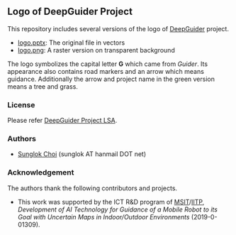 ## Logo of DeepGuider Project
This repository includes several versions of the logo of [DeepGuider](https://github.com/deepguider) project.

* [logo.pptx](logo.pptx): The original file in vectors
* [logo.png](logo.png): A raster version on transparent background

The logo symbolizes the capital letter **G** which came from _Guider_. Its appearance also contains road markers and an arrow which means guidance. Additionally the arrow and project name in the green version means a tree and grass.

### License
Please refer [DeepGuider Project LSA](LICENSE.md).

### Authors
* [Sunglok Choi](http://sites.google.com/site/sunglok/) (sunglok AT hanmail DOT net)

### Acknowledgement
The authors thank the following contributors and projects.

* This work was supported by the ICT R&D program of [MSIT](https://msit.go.kr/)/[IITP](https://www.iitp.kr/), *Development of AI Technology for Guidance of a Mobile Robot to its Goal with Uncertain Maps in Indoor/Outdoor Environments* (2019-0-01309).
